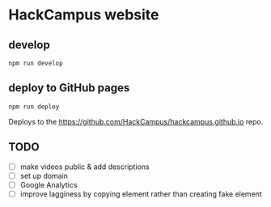 # HackCampus website

## develop

```npm run develop```

## deploy to GitHub pages

```npm run deploy```

Deploys to the https://github.com/HackCampus/hackcampus.github.io repo.

## TODO

- [ ] make videos public & add descriptions
- [ ] set up domain
- [ ] Google Analytics
- [ ] improve lagginess by copying element rather than creating fake element

